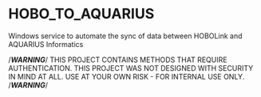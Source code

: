 # HOBO_TO_AQUARIUS
Windows service to automate the sync of data between HOBOLink and AQUARIUS Informatics



/*************************WARNING*************************/
THIS PROJECT CONTAINS METHODS THAT REQUIRE AUTHENTICATION.
THIS PROJECT WAS NOT DESIGNED WITH SECURITY IN MIND AT ALL.
USE AT YOUR OWN RISK - FOR INTERNAL USE ONLY.
/*************************WARNING*************************/

